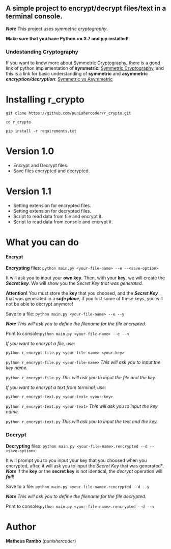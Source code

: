 ## A simple project to encrypt/decrypt files/text in a terminal console.

***Note*** This project uses *symmetric cryptography*.

**Make sure that you have Python >= 3.7 and pip installed!**

### Undestanding Cryptography

 If you want to know more about Symmetric Cryptography, there is a good link of python implementation of **symmetric**: [Symmetric Cryptography](https://docs.python-guide.org/scenarios/crypto/), and this is a link for basic understanding of **symmetric** and **asymmetric** ***encryption/decryption***: [Symmetric vs Asymmetric](https://www.ssl2buy.com/wiki/symmetric-vs-asymmetric-encryption-what-are-differences)
 
# Installing r_crypto
``git clone https://github.com/punishercoder/r_crypto.git``

``cd r_crypto``

``pip install -r requirements.txt``


# Version 1.0
 - Encrypt and Decrypt files.
 - Save files encrypted and decrypted.

# Version 1.1
 - Setting extension for encrypted files.
 - Setting extension for decrypted files.
 - Script to read data from file and encrypt it.
 - Script to read data from console and encrypt it.

# What you can do

#### Encrypt

 **Encrypting** files:
 ``python main.py <your-file-name> --e --<save-option>``
 
 It will ask you to input your **own key**. Then, with your **key**, we will create the ***Secret key***. We will show you the *Secret Key that was generated*.
 
 **Attention!** You must store the **key** that you choosed, and the ***Secret Key*** that was generated in a ***safe place***, if you lost some of these keys, you will not be able to decrypt anymore!
 
 Save to a file: ``python main.py <your-file-name> --e --y``
 
 ***Note*** *This will ask you to define the filename for the file encrypted.*
 
 Print to console:``python main.py <your-file-name> --e --n``
 
*If you want to encrypt a file, use:* 

``python r_encrypt-file.py <your-file-name> <your-key>``

``python r_encrypt-file.py <your-file-name>`` *This will ask you to input the key name.*

``python r_encrypt-file.py`` *This will ask you to input the file and the key.*

*If you want to encrypt a text from terminal, use:*

``python r_encrypt-text.py <your-text> <your-key>``

``python r_encrypt-text.py <your-text>`` *This will ask you to input the key name.*

``python r_encrypt-text.py`` *This will ask you to input the text and the key.*


### Decrypt
 
  **Decrypting** files:
  ``python main.py <your-file-name>.rencrypted --d --<save-option>``
  
  It will prompt you to you input your key that you choosed when you encrypted, after, it will ask you to input the *Secret Key* that was generated*. 
  ***Note*** If the **key** or the **secret key** is not identical, the *decrypt* operation will ***fail***!

Save to a file: ``python main.py <your-file-name>.rencrypted --d --y``

***Note*** *This will ask you to define the filename for the file decrypted.*

Print to console:``python main.py <your-file-name>.rencrypted --d --n``
 
 
# Author

**Matheus Rambo** (*punishercoder*)

